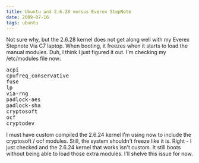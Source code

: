 ```yaml
---
title: Ubuntu and 2.6.28 versus Everex StepNote
date: 2009-07-16
tags: ubuntu
---
```

Not sure why, but the 2.6.28 kernel does not get along well with my Everex Stepnote Via C7 laptop. When booting, it freezes when it starts to load the manual modules. Duh, I think I just figured it out. I'm checking my /etc/modules file now:

<pre>acpi
cpufreq_conservative
fuse
lp
via-rng
padlock-aes
padlock-sha
cryptosoft
ocf
cryptodev
</pre>

I must have custom compiled the 2.6.24 kernel I'm using now to include the cryptosoft / ocf modules. Still, the system shouldn't freeze like it is. Right - I just checked and the 2.6.24 kernel that works isn't custom. It still boots without being able to load those extra modules. I'll shelve this issue for now.

